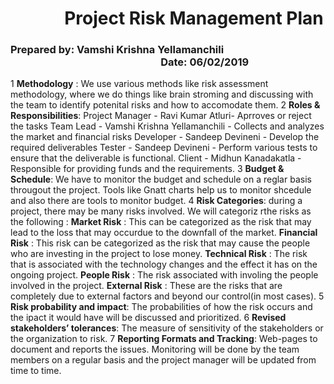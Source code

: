 
# &nbsp;&nbsp;&nbsp;&nbsp;&nbsp;&nbsp;&nbsp;&nbsp;&nbsp;&nbsp;&nbsp;&nbsp;&nbsp;Project Risk Management Plan


### Prepared by:  Vamshi Krishna Yellamanchili &nbsp;&nbsp;&nbsp;&nbsp;&nbsp;&nbsp;&nbsp;&nbsp;&nbsp;&nbsp;&nbsp;&nbsp;&nbsp;&nbsp;&nbsp;&nbsp;&nbsp;&nbsp;&nbsp;&nbsp;&nbsp;&nbsp;&nbsp;&nbsp;&nbsp;&nbsp;&nbsp;&nbsp;&nbsp;&nbsp;&nbsp;&nbsp;&nbsp;&nbsp;&nbsp;&nbsp;&nbsp;&nbsp;&nbsp;&nbsp;&nbsp;&nbsp;&nbsp;&nbsp;&nbsp;&nbsp;&nbsp;&nbsp;&nbsp;&nbsp;&nbsp;&nbsp;&nbsp;&nbsp;&nbsp;&nbsp;&nbsp;&nbsp;&nbsp;&nbsp;&nbsp;&nbsp;Date: 06/02/2019

1 **Methodology** : We use various methods like risk assessment methodology, where we do things like brain stroming and discussing with the team to identify potenital risks and how to accomodate them.
2 **Roles & Responsibilities**: Project Manager - Ravi Kumar Atluri- Aprroves or reject the tasks 
                                Team Lead - Vamshi Krishna Yellamanchili - Collects and analyzes the market and financial risks 
                                Developer - Sandeep Devineni - Develop the required deliverables 
                                Tester    - Sandeep Devineni - Perform various tests to ensure that the deliverable is functional.
                                Client    - Midhun Kanadakatla - Responsible for providing funds and the requirements.
3 **Budget & Schedule**: We have to monitor the budget and schedule on a reglar basis througout the project. Tools like Gnatt charts help us to monitor shcedule and also there are tools to monitor budget.
4 **Risk Categories**: during a project, there may be many risks involved. We will categoriz rthe risks as the following : 
                 **Market Risk** : This can be categorized as the risk that may lead to the loss that may occurdue to the downfall of the market. 
                 **Financial Risk** : This risk can be categorized as the risk that may cause the people who are investing in the project to lose money.
                 **Technical Risk** : The risk that is associated with the technology changes and the effect it has on the ongoing project.
                 **People Risk** : The risk associated with involing the people involved in the project.
                 **External Risk** : These are the risks that are completely due to external factors and beyond our control(in most cases).
5 **Risk probability and impact**: The probabilities of how the risk occurs and the ipact it would have will be discussed and prioritized.
6 **Revised stakeholders’ tolerances**: The measure of  sensitivity of the stakeholders or the organization to risk. 
7 **Reporting Formats and Tracking**: Web-pages to document and reports the issues. Monitoring will be done by the team members on a regular basis and the project manager will be updated from time to time.


